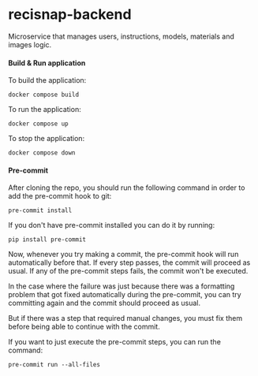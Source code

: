 # recisnap-backend

Microservice that manages users, instructions, models, materials and images logic.

#### Build & Run application

To build the application:

`docker compose build`

To run the application:

`docker compose up`

To stop the application:

`docker compose down`

#### Pre-commit

After cloning the repo, you should run the following command in order to add the pre-commit hook to
git:

```
pre-commit install
```

If you don't have pre-commit installed you can do it by running:

```
pip install pre-commit
```

Now, whenever you try making a commit, the pre-commit hook will run automatically before that. If
every step passes, the commit will proceed as usual. If any of the pre-commit steps fails, the
commit won't be executed.

In the case where the failure was just because there was a formatting problem that got fixed
automatically during the pre-commit, you can try committing again and the commit should proceed as
usual.

But if there was a step that required manual changes, you must fix them before being able to
continue with the commit.

If you want to just execute the pre-commit steps, you can run the command:

```
pre-commit run --all-files
```
